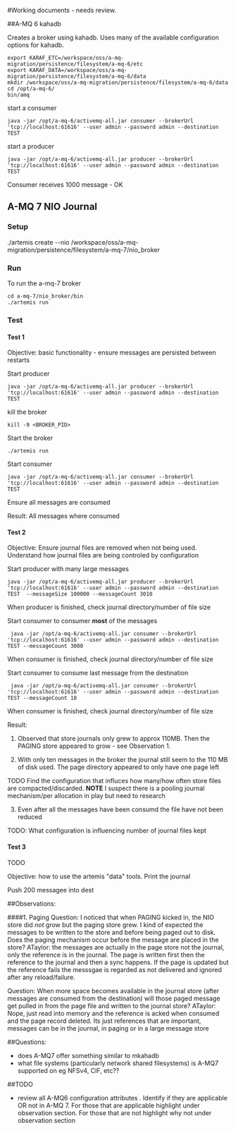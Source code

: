 #Working documents - needs review. 

##A-MQ 6 kahadb

Creates a broker using kahadb. Uses many of the available configuration options for kahadb.

	export KARAF_ETC=/workspace/oss/a-mq-migration/persistence/filesystem/a-mq-6/etc
	export KARAF_DATA=/workspace/oss/a-mq-migration/persistence/filesystem/a-mq-6/data
	mkdir /workspace/oss/a-mq-migration/persistence/filesystem/a-mq-6/data
	cd /opt/a-mq-6/
	bin/amq
 
start a consumer

	java -jar /opt/a-mq-6/activemq-all.jar consumer --brokerUrl 'tcp://localhost:61616' --user admin --password admin --destination TEST

start a producer

	java -jar /opt/a-mq-6/activemq-all.jar producer --brokerUrl 'tcp://localhost:61616' --user admin --password admin --destination TEST 

Consumer receives 1000 message - OK



## A-MQ 7 NIO Journal


### Setup

./artemis create --nio /workspace/oss/a-mq-migration/persistence/filesystem/a-mq-7/nio_broker

### Run

To run the a-mq-7 broker

	cd a-mq-7/nio_broker/bin
	./artemis run

### Test

#### Test 1

Objective: basic functionality - ensure messages are persisted between restarts

Start producer 

	java -jar /opt/a-mq-6/activemq-all.jar producer --brokerUrl 'tcp://localhost:61616' --user admin --password admin --destination TEST

kill the broker

	kill -9 <BROKER_PID>
	
Start the broker 

	./artemis run

Start consumer

	java -jar /opt/a-mq-6/activemq-all.jar consumer --brokerUrl 'tcp://localhost:61616' --user admin --password admin --destination TEST

Ensure all messages are consumed

Result: All messages where consumed

#### Test 2

Objective: Ensure journal files are removed when not being used. Understand how journal files are being controled by configuration


Start producer with many large messages


	java -jar /opt/a-mq-6/activemq-all.jar producer --brokerUrl 'tcp://localhost:61616' --user admin --password admin --destination TEST  --messageSize 100000 --messageCount 3010

When producer is finished, check journal directory/number of file size

Start consumer to consumer **most** of the messages

	 java -jar /opt/a-mq-6/activemq-all.jar consumer --brokerUrl 'tcp://localhost:61616' --user admin --password admin --destination TEST --messageCount 3000

When consumer is finished, check journal directory/number of file size


Start consumer to consume last message from the destination

	 java -jar /opt/a-mq-6/activemq-all.jar consumer --brokerUrl 'tcp://localhost:61616' --user admin --password admin --destination TEST --messageCount 10

When consumer is finished, check journal directory/number of file size


Result:

1) Observed that store journals only grew to approx 110MB. 
Then the PAGING store appeared to grow - see Observation 1.

2) With only ten messages in the broker the journal still seem to the 110 MB of disk used. The page directory appeared to only have one page left

TODO Find the configuration that influces how many/how often store files are compacted/discarded. 
**NOTE** I suspect there is a pooling journal mechanism/per allocation in play but need to research

3) Even after all the messages have been consumd the file have not been reduced 


TODO: What configuration is influencing number of journal files kept


#### Test 3

TODO

Objective: how to use the artemis "data" tools. Print the journal

Push 200 messagee into dest



##Observations:

####1. Paging 
Question: I noticed that  when PAGING kicked in, the NIO store did *not* grow but the paging store grew.  I kind of expected the messages to be written to the store and  before being paged out to disk.  Does the paging mechanism occur before the message are placed in the store?
ATaylor: the messages are actually in the page store not the journal, only the reference is in the journal.  The page is written first then the reference to the journal and then a sync happens. If the page is updated but the reference fails the messsgae is regarded as not delivered and ignored after any reload/failure. 

Question: When more space becomes available in the journal store (after messages are consumed from the destination) will those paged message get pulled in from the page file and written to the journal store?
ATaylor: Nope, just read into memory and  the reference is acked when consumed and the page record deleted. Its just references that are important, messages can be in the journal, in paging or in a large message store


##Questions:

- does A-MQ7 offer something similar to mkahadb
- what file systems (particularly network shared filesystems) is A-MQ7 supported on  eg NFSv4, CIF, etc??

 

##TODO

- review all A-MQ6 configuration attributes . Identify if they are applicable OR not in A-MQ 7. For those that are applicable highlight under observation section. For those that are not highlight why not under observation section 

